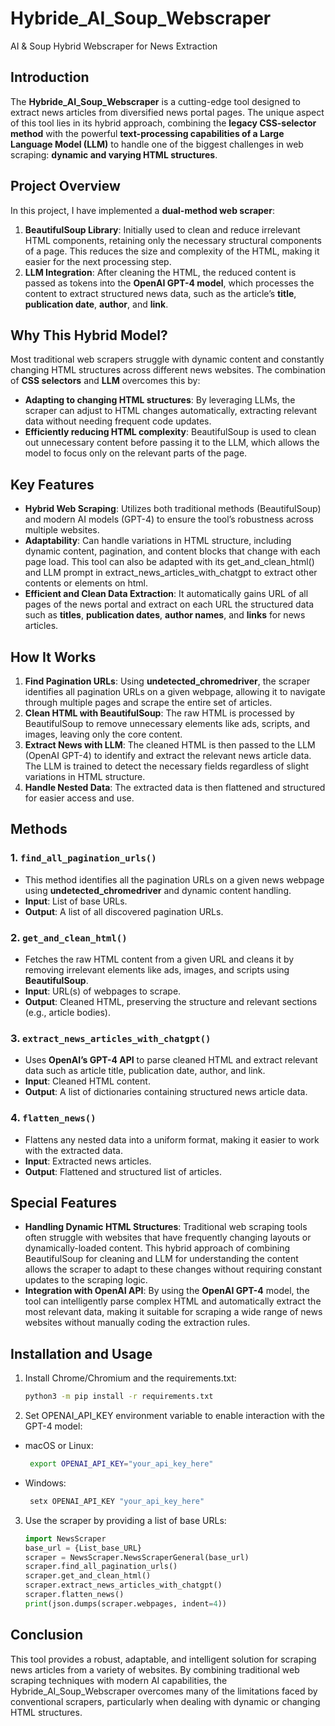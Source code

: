 # **Hybride_AI_Soup_Webscraper**

AI & Soup Hybrid Webscraper for News Extraction

## **Introduction**
The **Hybride_AI_Soup_Webscraper** is a cutting-edge tool designed to extract news articles from diversified news portal pages. The unique aspect of this tool lies in its hybrid approach, combining the **legacy CSS-selector method** with the powerful **text-processing capabilities of a Large Language Model (LLM)** to handle one of the biggest challenges in web scraping: **dynamic and varying HTML structures**.

## **Project Overview**
In this project, I have implemented a **dual-method web scraper**:
1. **BeautifulSoup Library**: Initially used to clean and reduce irrelevant HTML components, retaining only the necessary structural components of a page. This reduces the size and complexity of the HTML, making it easier for the next processing step.
2. **LLM Integration**: After cleaning the HTML, the reduced content is passed as tokens into the **OpenAI GPT-4 model**, which processes the content to extract structured news data, such as the article’s **title**, **publication date**, **author**, and **link**.

## **Why This Hybrid Model?**
Most traditional web scrapers struggle with dynamic content and constantly changing HTML structures across different news websites. The combination of **CSS selectors** and **LLM** overcomes this by:
- **Adapting to changing HTML structures**: By leveraging LLMs, the scraper can adjust to HTML changes automatically, extracting relevant data without needing frequent code updates.
- **Efficiently reducing HTML complexity**: BeautifulSoup is used to clean out unnecessary content before passing it to the LLM, which allows the model to focus only on the relevant parts of the page.

## **Key Features**
- **Hybrid Web Scraping**: Utilizes both traditional methods (BeautifulSoup) and modern AI models (GPT-4) to ensure the tool’s robustness across multiple websites.
- **Adaptability**: Can handle variations in HTML structure, including dynamic content, pagination, and content blocks that change with each page load. This tool can also be adapted with its get_and_clean_html() and LLM prompt in extract_news_articles_with_chatgpt to extract other contents or elements on html.
- **Efficient and Clean Data Extraction**: It automatically gains URL of all pages of the news portal and extract on each URL the structured data such as **titles**, **publication dates**, **author names**, and **links** for news articles.

## **How It Works**
1. **Find Pagination URLs**: Using **undetected_chromedriver**, the scraper identifies all pagination URLs on a given webpage, allowing it to navigate through multiple pages and scrape the entire set of articles.
2. **Clean HTML with BeautifulSoup**: The raw HTML is processed by BeautifulSoup to remove unnecessary elements like ads, scripts, and images, leaving only the core content.
3. **Extract News with LLM**: The cleaned HTML is then passed to the LLM (OpenAI GPT-4) to identify and extract the relevant news article data. The LLM is trained to detect the necessary fields regardless of slight variations in HTML structure.
4. **Handle Nested Data**: The extracted data is then flattened and structured for easier access and use.

## **Methods**
### 1. **`find_all_pagination_urls()`**
   - This method identifies all the pagination URLs on a given news webpage using **undetected_chromedriver** and dynamic content handling.
   - **Input**: List of base URLs.
   - **Output**: A list of all discovered pagination URLs.

### 2. **`get_and_clean_html()`**
   - Fetches the raw HTML content from a given URL and cleans it by removing irrelevant elements like ads, images, and scripts using **BeautifulSoup**.
   - **Input**: URL(s) of webpages to scrape.
   - **Output**: Cleaned HTML, preserving the structure and relevant sections (e.g., article bodies).

### 3. **`extract_news_articles_with_chatgpt()`**
   - Uses **OpenAI’s GPT-4 API** to parse cleaned HTML and extract relevant data such as article title, publication date, author, and link.
   - **Input**: Cleaned HTML content.
   - **Output**: A list of dictionaries containing structured news article data.

### 4. **`flatten_news()`**
   - Flattens any nested data into a uniform format, making it easier to work with the extracted data.
   - **Input**: Extracted news articles.
   - **Output**: Flattened and structured list of articles.

## **Special Features**
- **Handling Dynamic HTML Structures**: Traditional web scraping tools often struggle with websites that have frequently changing layouts or dynamically-loaded content. This hybrid approach of combining BeautifulSoup for cleaning and LLM for understanding the content allows the scraper to adapt to these changes without requiring constant updates to the scraping logic.
- **Integration with OpenAI API**: By using the **OpenAI GPT-4** model, the tool can intelligently parse complex HTML and automatically extract the most relevant data, making it suitable for scraping a wide range of news websites without manually coding the extraction rules.

## **Installation and Usage**
1. Install Chrome/Chromium and the requirements.txt:
   ```bash
   python3 -m pip install -r requirements.txt

2. Set OPENAI_API_KEY environment variable to enable interaction with the GPT-4 model:
- macOS or Linux:
  ```bash
   export OPENAI_API_KEY="your_api_key_here"
- Windows:
  ```bash
   setx OPENAI_API_KEY "your_api_key_here"

3. Use the scraper by providing a list of base URLs:
   ```python
   import NewsScraper
   base_url = {List_base_URL}
   scraper = NewsScraper.NewsScraperGeneral(base_url)
   scraper.find_all_pagination_urls()
   scraper.get_and_clean_html()
   scraper.extract_news_articles_with_chatgpt()
   scraper.flatten_news()
   print(json.dumps(scraper.webpages, indent=4))

## Conclusion

This tool provides a robust, adaptable, and intelligent solution for scraping news articles from a variety of websites. By combining traditional web scraping techniques with modern AI capabilities, the Hybride_AI_Soup_Webscraper overcomes many of the limitations faced by conventional scrapers, particularly when dealing with dynamic or changing HTML structures.
